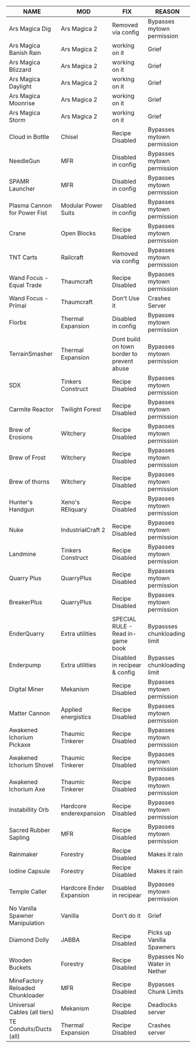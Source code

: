 |NAME| MOD| FIX| REASON|
|--------------------------|--------------------------|---------------------------------------|--------------------------|
|Ars Magica Dig	|Ars Magica 2	|Removed via config	|Bypasses mytown permission|
|Ars Magica Banish Rain | Ars Magica 2 | working on it| Grief |
|Ars Magica Blizzard| Ars Magica 2 | working on it| Grief |
|Ars Magica Daylight | Ars Magica 2 | working on it| Grief |
|Ars Magica Moonrise | Ars Magica 2 | working on it| Grief |
|Ars Magica Storm | Ars Magica 2 | working on it| Grief |
|Cloud in Bottle |Chisel	|Recipe Disabled	|Bypasses mytown permission|
|NeedleGun	|MFR	|Disabled in config	|Bypasses mytown permission|
|SPAMR Launcher	|MFR	|Disabled in config	|Bypasses mytown permission|
|Plasma Cannon for Power Fist	|Modular Power Suits	|Disabled in config	|Bypasses mytown permission|
|Crane	|Open Blocks	|Recipe Disabled	|Bypasses mytown permission|
|TNT Carts	|Railcraft	|Removed via config	|Bypasses mytown permission|
|Wand Focus - Equal Trade	|Thaumcraft	|Recipe Disabled	|Bypasses mytown permission|
|Wand Focus - Primal | Thaumcraft| Don't Use it | Crashes Server
|Florbs	|Thermal Expansion	|Disabled in config	|Bypasses mytown permission|
|TerrainSmasher	|Thermal Expansion	|Dont build on town border to prevent abuse	|Bypasses mytown permission|
|SDX	|Tinkers Construct	|Recipe Disabled	|Bypasses mytown permission|
|Carmite Reactor	|Twilight Forest	|Recipe Disabled	|Bypasses mytown permission|
|Brew of Erosions	|Witchery	|Recipe Disabled	|Bypasses mytown permission|
|Brew of Frost	|Witchery	|Recipe Disabled	|Bypasses mytown permission|
|Brew of thorns	|Witchery	|Recipe Disabled	|Bypasses mytown permission|
|Hunter's Handgun	|Xeno's REliquary	|Recipe Disabled	|Bypasses mytown permission|
|Nuke	|IndustrialCraft 2	|Recipe Disabled	|Bypasses mytown permission|
|Landmine	|Tinkers Construct	|Recipe Disabled	|Bypasses mytown permission|
|Quarry Plus	|QuarryPlus	|Recipe Disabled	|Bypasses mytown permission|
|BreakerPlus	|QuarryPlus	|Recipe Disabled |Bypasses mytown permission|
|EnderQuarry | Extra utilities | SPECIAL RULE - Read in-game book | Bypassses chunkloading limit|
|Enderpump|Extra utilities|Disabled in recipear & config|Bypasses chunkloading limit|
|Digital Miner	|Mekanism	|Recipe Disabled	|Bypasses mytown permission|
|Matter Cannon	|Applied energistics	|Recipe Disabled	|Bypasses mytown permission|
|Awakened Ichorium Pickaxe	|Thaumic Tinkerer	|Recipe Disabled	|Bypasses mytown permission|
|Awakened Ichorium Shovel	|Thaumic Tinkerer	|Recipe Disabled	|Bypasses mytown permission|
|Awakened Ichorium Axe|Thaumic Tinkerer	|Recipe Disabled	|Bypasses mytown permission|
|Instabillity Orb	|Hardcore enderexpansion	|Recipe Disabled	|Bypasses mytown permission|
|Sacred Rubber Sapling	|MFR	|Recipe Disabled|Bypasses mytown permission|
|Rainmaker|Forestry|Recipe Disabled |Makes it rain|
|Iodine Capsule|Forestry|Recipe Disabled|Makes it rain|
|Temple Caller|Hardcore Ender Expansion|Disabled in recipear|Bypasses mytown permission|
|No Vanilla Spawner Manipulation | Vanilla | Don't do it | Grief|
|Diamond Dolly | JABBA | Recipe Disabled | Picks up Vanilla Spawners
|Wooden Buckets | Forestry | Recipe Disabled | Bypasses No Water in Nether |
|MineFactory Reloaded Chunkloader | MFR | Recipe Disabled | Bypasses Chunk Limits|
|Universal Cables (all tiers)| Mekanism | Recipe Disabled | Deadlocks server|
|TE Conduits/Ducts (all)| Thermal Expansion | Recipe Disabled | Crashes server|
